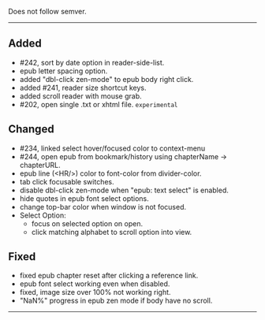 Does not follow semver.

---

## Added

- #242, sort by date option in reader-side-list.
- epub letter spacing option.
- added "dbl-click zen-mode" to epub body right click.
- added #241, reader size shortcut keys.
- added scroll reader with mouse grab.
- #202, open single .txt or xhtml file. `experimental`

## Changed

- #234, linked select hover/focused color to context-menu
- #244, open epub from bookmark/history using chapterName -> chapterURL.
- epub line (&lt;HR/&gt;) color to font-color from divider-color.
- tab click focusable switches.
- disable dbl-click zen-mode when "epub: text select" is enabled.
- hide quotes in epub font select options.
- change top-bar color when window is not focused.
- Select Option:
  - focus on selected option on open.
  - click matching alphabet to scroll option into view.

## Fixed

- fixed epub chapter reset after clicking a reference link.
- epub font select working even when disabled.
- fixed, image size over 100% not working right.
- "NaN%" progress in epub zen mode if body have no scroll.

---